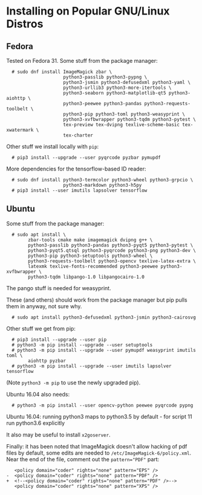 <!--
__author__ = "Andrew Rechnitzer"
__copyright__ = "Copyright (C) 2018 Andrew Rechnitzer"
__copyright__ = "Copyright (C) 2018-2020 Colin B. Macdonald"
__license__ = "GFDL"
 -->
Installing on Popular GNU/Linux Distros
=======================================

Fedora
------

Tested on Fedora 31.  Some stuff from the package manager:
```
  # sudo dnf install ImageMagick zbar \
                     python3-passlib python3-pypng \
                     python3-jsmin python3-defusedxml python3-yaml \
                     python3-urllib3 python3-more-itertools \
                     python3-seaborn python3-matplotlib-qt5 python3-aiohttp \
                     python3-peewee python3-pandas python3-requests-toolbelt \
                     python3-pip python3-toml python3-weasyprint \
                     python3-xvfbwrapper python3-tqdm python3-pytest \
                     tex-preview tex-dvipng texlive-scheme-basic tex-xwatermark \
                     tex-charter
```

Other stuff we install locally with `pip`:
```
  # pip3 install --upgrade --user pyqrcode pyzbar pymupdf
```

More dependencies for the tensorflow-based ID reader:
```
  # sudo dnf install python3-termcolor python3-wheel python3-grpcio \
                     python3-markdown python3-h5py
  # pip3 install --user imutils lapsolver tensorflow
```


Ubuntu
------

Some stuff from the package manager:
```
  # sudo apt install \
        zbar-tools cmake make imagemagick dvipng g++ \
        python3-passlib python3-pandas python3-pyqt5 python3-pytest \
        python3-pyqt5.qtsql python3-pyqrcode python3-png python3-dev \
        python3-pip python3-setuptools python3-wheel \
        python3-requests-toolbelt python3-opencv texlive-latex-extra \
        latexmk texlive-fonts-recommended python3-peewee python3-xvfbwrapper \
        python3-tqdm libpango-1.0 libpangocairo-1.0
```
The pango stuff is needed for weasyprint.

These (and others) should work from the package manager but pip pulls them
in anyway, not sure why.
```
  # sudo apt install python3-defusedxml python3-jsmin python3-cairosvg
```

Other stuff we get from pip:
```
  # pip3 install --upgrade --user pip
  # python3 -m pip install --upgrade --user setuptools
  # python3 -m pip install --upgrade --user pymupdf weasyprint imutils toml \
        aiohttp pyzbar
  # python3 -m pip install --upgrade --user imutils lapsolver tensorflow
```
(Note `python3 -m pip` to use the newly upgraded pip).

Ubuntu 16.04 also needs:
```
  # python3 -m pip install --user opencv-python peewee pyqrcode pypng

```

Ubuntu 16.04: running python3 maps to python3.5 by default - for script 11 run python3.6 explicitly

It also may be useful to install `x2goserver`.

Finally: it has been noted that ImageMagick doesn't allow hacking
of pdf files by default, some edits are needed to
`/etc/ImageMagick-6/policy.xml`.  Near the end of the file,
comment out the `pattern="PDF"` part:
```dif
   <policy domain="coder" rights="none" pattern="EPS" />
-  <policy domain="coder" rights="none" pattern="PDF" />
+  <!--<policy domain="coder" rights="none" pattern="PDF" />-->
   <policy domain="coder" rights="none" pattern="XPS" />
```
